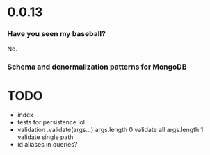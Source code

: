 # 0.0.13

### Have you seen my baseball?

No. 

### Schema and denormalization patterns for MongoDB

# TODO
- index
- tests for persistence lol
- validation 
.validate(args...)
  args.length 0 validate all
  args.length 1 validate single path
- id aliases in queries? 
